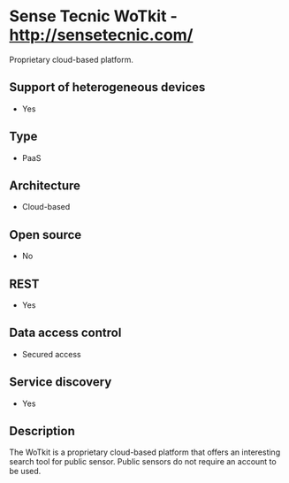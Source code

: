 # Sense Tecnic WoTkit - http://sensetecnic.com/
Proprietary cloud-based platform.

## Support of heterogeneous devices
- Yes

## Type
- PaaS

## Architecture
- Cloud-based

## Open source
- No

## REST
- Yes

## Data access control
- Secured access

## Service discovery
- Yes

## Description
The WoTkit is a proprietary cloud-based platform that offers an interesting search tool for public sensor. Public sensors do not require an account to be used.